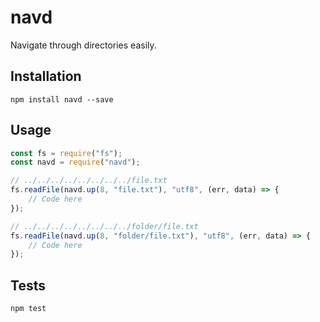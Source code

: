 # navd
Navigate through directories easily.

## Installation
`npm install navd --save`

## Usage
```js
const fs = require("fs");
const navd = require("navd");

// ../../../../../../../../file.txt
fs.readFile(navd.up(8, "file.txt"), "utf8", (err, data) => {
    // Code here
});

// ../../../../../../../../folder/file.txt
fs.readFile(navd.up(8, "folder/file.txt"), "utf8", (err, data) => {
    // Code here
});
```

## Tests
`npm test`